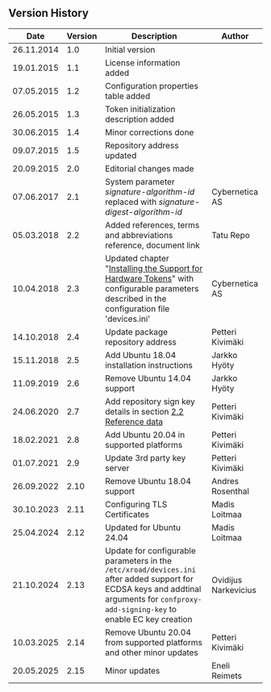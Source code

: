 ## Version History

| Date       | Version | Description                                                                                                                                                                                   | Author               |
|------------|---------|-----------------------------------------------------------------------------------------------------------------------------------------------------------------------------------------------|----------------------|
| 26.11.2014 | 1.0     | Initial version                                                                                                                                                                               |                      |
| 19.01.2015 | 1.1     | License information added                                                                                                                                                                     |                      |
| 07.05.2015 | 1.2     | Configuration properties table added                                                                                                                                                          |                      |
| 26.05.2015 | 1.3     | Token initialization description added                                                                                                                                                        |                      |
| 30.06.2015 | 1.4     | Minor corrections done                                                                                                                                                                        |                      |
| 09.07.2015 | 1.5     | Repository address updated                                                                                                                                                                    |                      |
| 20.09.2015 | 2.0     | Editorial changes made                                                                                                                                                                        |                      |
| 07.06.2017 | 2.1     | System parameter *signature-algorithm-id* replaced with *signature-digest-algorithm-id*                                                                                                       | Cybernetica AS       |
| 05.03.2018 | 2.2     | Added references, terms and abbreviations reference, document link                                                                                                                            | Tatu Repo            |
| 10.04.2018 | 2.3     | Updated chapter "[Installing the Support for Hardware Tokens](#27-installing-the-support-for-hardware-tokens)" with configurable parameters described in the configuration file 'devices.ini' | Cybernetica AS       |
| 14.10.2018 | 2.4     | Update package repository address                                                                                                                                                             | Petteri Kivimäki     |
| 15.11.2018 | 2.5     | Add Ubuntu 18.04 installation instructions                                                                                                                                                    | Jarkko Hyöty         |
| 11.09.2019 | 2.6     | Remove Ubuntu 14.04 support                                                                                                                                                                   | Jarkko Hyöty         |
| 24.06.2020 | 2.7     | Add repository sign key details in section [2.2 Reference data](#22-reference-data)                                                                                                           | Petteri Kivimäki     |
| 18.02.2021 | 2.8     | Add Ubuntu 20.04 in supported platforms                                                                                                                                                       | Petteri Kivimäki     |
| 01.07.2021 | 2.9     | Update 3rd party key server                                                                                                                                                                   | Petteri Kivimäki     |
| 26.09.2022 | 2.10    | Remove Ubuntu 18.04 support                                                                                                                                                                   | Andres Rosenthal     |
| 30.10.2023 | 2.11    | Configuring TLS Certificates                                                                                                                                                                  | Madis Loitmaa        |
| 25.04.2024 | 2.12    | Updated for Ubuntu 24.04                                                                                                                                                                      | Madis Loitmaa        |
| 21.10.2024 | 2.13    | Update for configurable parameters in the `/etc/xroad/devices.ini` after added support for ECDSA keys and addtinal arguments for `confproxy-add-signing-key` to enable EC key creation        | Ovidijus Narkevicius |
| 10.03.2025 | 2.14    | Remove Ubuntu 20.04 from supported platforms and other minor updates                                                                                                                          | Petteri Kivimäki     |
| 20.05.2025 | 2.15    | Minor updates                                                                                                                                                                                 | Eneli Reimets        |